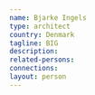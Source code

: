 ```yaml
---
name: Bjarke Ingels
type: architect
country: Denmark
tagline: BIG
description:
related-persons:
connections:
layout: person
---
```

